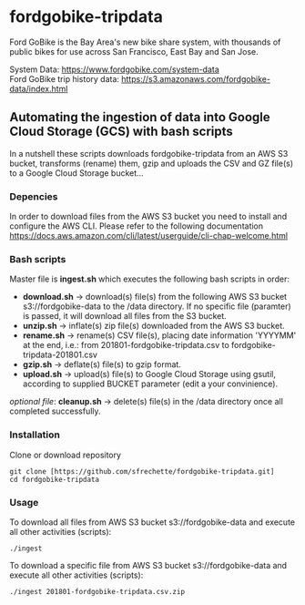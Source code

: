 # fordgobike-tripdata #
Ford GoBike is the Bay Area's new bike share system, with thousands of public bikes for use across San Francisco, East Bay and San Jose.

System Data: <https://www.fordgobike.com/system-data>   
Ford GoBike trip history data: <https://s3.amazonaws.com/fordgobike-data/index.html>

## Automating the ingestion of data into Google Cloud Storage (GCS) with bash scripts ##
In a nutshell these scripts downloads fordgobike-tripdata from an AWS S3 bucket, transforms (rename) them, gzip and uploads the CSV and GZ file(s) to a Google Cloud Storage bucket...

### Depencies ###
In order to download files from the AWS S3 bucket you need to install and configure the AWS CLI. Please refer to the following documentation <https://docs.aws.amazon.com/cli/latest/userguide/cli-chap-welcome.html>

### Bash scripts ###
Master file is **ingest.sh** which executes the following bash scripts in order:

*    **download.sh** -> download(s) file(s) from the following AWS S3 bucket s3://fordgobike-data to the /data directory. If no specific file (paramter) is passed, it will download all files from the S3 bucket.
*    **unzip.sh** -> inflate(s) zip file(s) downloaded from the AWS S3 bucket.
*    **rename.sh** -> rename(s) CSV file(s), placing date information 'YYYYMM' at the end, i.e.: from 201801-fordgobike-tripdata.csv to fordgobike-tripdata-201801.csv
*    **gzip.sh** -> deflate(s) file(s) to gzip format. 
*    **upload.sh** -> upload(s) file(s) to Google Cloud Storage using gsutil, according to supplied BUCKET parameter (edit a your convinience).

*optional file*: **cleanup.sh** -> delete(s) file(s) in the /data directory once all completed successfully.

### Installation ###
Clone or download repository
```shell
git clone [https://github.com/sfrechette/fordgobike-tripdata.git] 
cd fordgobike-tripdata
```

### Usage ###
To download all files from AWS S3 bucket s3://fordgobike-data and execute all other activities (scripts):
```shell
./ingest
```

To download a specific file from AWS S3 bucket s3://fordgobike-data and execute all other activities (scripts):
```shell
./ingest 201801-fordgobike-tripdata.csv.zip
```
